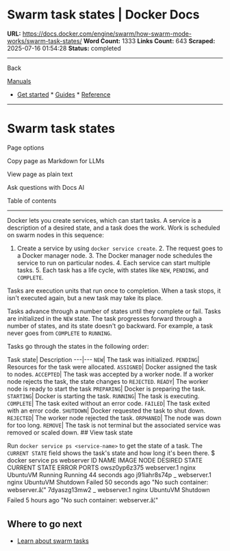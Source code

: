 # Swarm task states | Docker Docs

**URL:** https://docs.docker.com/engine/swarm/how-swarm-mode-works/swarm-task-states/
**Word Count:** 1333
**Links Count:** 643
**Scraped:** 2025-07-16 01:54:28
**Status:** completed

---

Back

[Manuals](https://docs.docker.com/manuals/)

  * [Get started](https://docs.docker.com/get-started/)   * [Guides](https://docs.docker.com/guides/)   * [Reference](https://docs.docker.com/reference/)

* * *

# Swarm task states

Page options

Copy page as Markdown for LLMs

View page as plain text

Ask questions with Docs AI

Table of contents

* * *

Docker lets you create services, which can start tasks. A service is a description of a desired state, and a task does the work. Work is scheduled on swarm nodes in this sequence:

  1. Create a service by using `docker service create`.   2. The request goes to a Docker manager node.   3. The Docker manager node schedules the service to run on particular nodes.   4. Each service can start multiple tasks.   5. Each task has a life cycle, with states like `NEW`, `PENDING`, and `COMPLETE`.

Tasks are execution units that run once to completion. When a task stops, it isn't executed again, but a new task may take its place.

Tasks advance through a number of states until they complete or fail. Tasks are initialized in the `NEW` state. The task progresses forward through a number of states, and its state doesn't go backward. For example, a task never goes from `COMPLETE` to `RUNNING`.

Tasks go through the states in the following order:

Task state| Description   ---|---   `NEW`| The task was initialized.   `PENDING`| Resources for the task were allocated.   `ASSIGNED`| Docker assigned the task to nodes.   `ACCEPTED`| The task was accepted by a worker node. If a worker node rejects the task, the state changes to `REJECTED`.   `READY`| The worker node is ready to start the task   `PREPARING`| Docker is preparing the task.   `STARTING`| Docker is starting the task.   `RUNNING`| The task is executing.   `COMPLETE`| The task exited without an error code.   `FAILED`| The task exited with an error code.   `SHUTDOWN`| Docker requested the task to shut down.   `REJECTED`| The worker node rejected the task.   `ORPHANED`| The node was down for too long.   `REMOVE`| The task is not terminal but the associated service was removed or scaled down.      ## View task state

Run `docker service ps <service-name>` to get the state of a task. The `CURRENT STATE` field shows the task's state and how long it's been there.               $ docker service ps webserver     ID             NAME              IMAGE    NODE        DESIRED STATE  CURRENT STATE            ERROR                              PORTS     owsz0yp6z375   webserver.1       nginx    UbuntuVM    Running        Running 44 seconds ago     j91iahr8s74p    \_ webserver.1   nginx    UbuntuVM    Shutdown       Failed 50 seconds ago    "No such container: webserver.â¦"     7dyaszg13mw2    \_ webserver.1   nginx    UbuntuVM    Shutdown       Failed 5 hours ago       "No such container: webserver.â¦"     

## Where to go next

  * [Learn about swarm tasks](https://github.com/docker/swarmkit/blob/master/design/task_model.md)